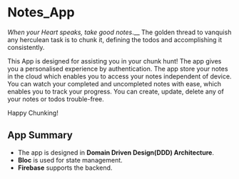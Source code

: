 # Notes_App

*When your Heart speaks, take good notes*.__
The golden thread to vanquish any herculean task is to chunk it, defining the todos and accomplishing it consistently.

This App is designed for assisting you in your chunk hunt!
The app gives you a personalised experience by authentication.
The app store your notes in the cloud which enables you to access your notes independent of device.
You can watch your completed and uncompleted notes with ease, which enables you to track your progress.
You can create, update, delete any of your notes or todos trouble-free.

Happy Chunking!

## App Summary

- The app is designed in **Domain Driven Design(DDD) Architecture**.
- **Bloc** is used for state management.
- **Firebase** supports the backend.
